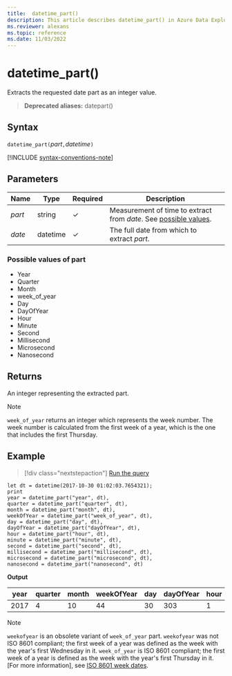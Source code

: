 ```yaml
---
title:  datetime_part()
description: This article describes datetime_part() in Azure Data Explorer.
ms.reviewer: alexans
ms.topic: reference
ms.date: 11/03/2022
---
```

# datetime_part()

Extracts the requested date part as an integer value.

> **Deprecated aliases:** datepart()

## Syntax

`datetime_part(`*part*`,`*datetime*`)`

[!INCLUDE [syntax-conventions-note](../../includes/syntax-conventions-note.md)]

## Parameters

| Name | Type | Required | Description |
|--|--|--|--|
| *part* | string | &check; | Measurement of time to extract from *date*. See [possible values](#possible-values-of-part).|
| *date* | datetime | &check; | The full date from which to extract *part*. |

### Possible values of part

* Year
* Quarter
* Month
* week_of_year
* Day
* DayOfYear
* Hour
* Minute
* Second
* Millisecond
* Microsecond
* Nanosecond

## Returns

An integer representing the extracted part.

> [!NOTE]
> `week_of_year` returns an integer which represents the week number. The week number is calculated from the first week of a year, which is the one that includes the first Thursday.

## Example

> [!div class="nextstepaction"]
> <a href="https://dataexplorer.azure.com/clusters/help/databases/Samples?query=H4sIAAAAAAAAA3XPTQqDMBAF4L2nCK4UtCTaVrD0DF13JcGMGKqJTSPF29efRgPG7XvfzDANaMQ0uiNGNWjeQpBgksUExylGmOQ4yXF6yq6Xc5qQ8Ia8TnGhkTcAVdZU0VGlA39K/WhcGEbeux8jcKB/YVwrha73ao6N+QK8HtXTeXPqClkV9m1Ghz0cQ6s/WrdWxtayd7ApXT/gotfgeGHOjfpAKQXbqyXfdjUNP6JWuflSyWO/lsYLKg751i36B5qEtWAcAgAA" target="_blank">Run the query</a>

```kusto
let dt = datetime(2017-10-30 01:02:03.7654321); 
print 
year = datetime_part("year", dt),
quarter = datetime_part("quarter", dt),
month = datetime_part("month", dt),
weekOfYear = datetime_part("week_of_year", dt),
day = datetime_part("day", dt),
dayOfYear = datetime_part("dayOfYear", dt),
hour = datetime_part("hour", dt),
minute = datetime_part("minute", dt),
second = datetime_part("second", dt),
millisecond = datetime_part("millisecond", dt),
microsecond = datetime_part("microsecond", dt),
nanosecond = datetime_part("nanosecond", dt)
```

**Output**

|year|quarter|month|weekOfYear|day|dayOfYear|hour|minute|second|millisecond|microsecond|nanosecond|
|---|---|---|---|---|---|---|---|---|---|---|---|
|2017|4|10|44|30|303|1|2|3|765|765432|765432100|

> [!NOTE]
> `weekofyear` is an obsolete variant of `week_of_year` part. `weekofyear` was not ISO 8601 compliant; the first week of a year was defined as the week with the year's first Wednesday in it.
> `week_of_year` is ISO 8601 compliant; the first week of a year is defined as the week with the year's first Thursday in it. [For more information], see [ISO 8601 week dates](https://en.wikipedia.org/wiki/ISO_8601#Week_dates).
